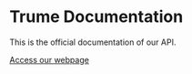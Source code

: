 # Trume Documentation

This is the official documentation of our API.

[Access our webpage](https://trumelabs.com/)


